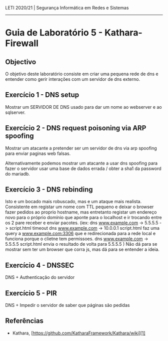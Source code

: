 LETI 2020/21 | Segurança Informática em Redes e Sistemas

---

# Guia de Laboratório 5 - Kathara-Firewall

## Objectivo

O objetivo deste laboratório consiste em criar uma pequena rede de dns e entender como gerir
interações com um servidor de dns externo.

## Exercício 1 - DNS setup

Mostrar um SERVIDOR DE DNS usado para dar um nome ao webserver e ao sqlserver.

## Exercício 2 - DNS request poisoning via ARP spoofing

Mostrar um atacante a pretender ser um servidor de dns via arp spoofing para enviar paginas web falsas.

Alternativamente podemos mostrar um atacante a usar dns spoofing para fazer o servidor usar uma base de dados errada / obter a sha1 da password do mariadb.

## Exercício 3 - DNS rebinding
Isto e um bocado mais robuscado, mas e um ataque mais realista. 
Consistente em registar um nome com TTL pequeno e deixar o browser fazer pedidos ao proprio hostname, mas entretanto registar um endereço novo para o próprio domínio que aponte para o localhost e ir trocando entre os 2 pare receber e enviar pacotes.
(iex: 
dns www.example.com -> 5.5.5.5 -> script.html
timeout
dns www.example.com -> 10.0.0.1
script.html faz uma query a www.example.com:3306 que e redirecionada para a rede local e funciona porque o clietne tem permissoes.
dns www.example.com -> 5.5.5.5
script.html envia o resultado de volta para 5.5.5.5
)
Não dá para se mostrar sem ter um browser que corra js, mas dá para se entender a ideia.

## Exercício 4 - DNSSEC

DNS + Authenticação do servidor

## Exercício 5 - PIR 

DNS + Impedir o servidor de saber que páginas são pedidas

## Referências

-   Kathara, [https://github.com/KatharaFramework/Kathara/wiki][1]

  [1]: https://github.com/KatharaFramework/Kathara/wiki
